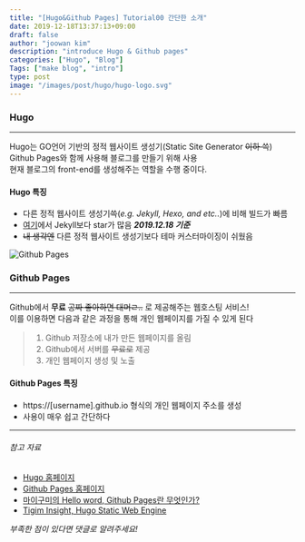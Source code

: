```yaml
---
title: "[Hugo&Github Pages] Tutorial00 간단한 소개"
date: 2019-12-18T13:37:13+09:00
draft: false
author: "joowan kim"
description: "introduce Hugo & Github pages"
categories: ["Hugo", "Blog"]
Tags: ["make blog", "intro"]
type: post
image: "/images/post/hugo/hugo-logo.svg"
---  
```


### Hugo
---
Hugo는 GO언어 기반의 정적 웹사이트 생성기(Static Site Generator ~~이하 쓱~~)   
Github Pages와 함께 사용해 블로그를 만들기 위해 사용  
현재 블로그의 front-end를 생성해주는 역할을 수행 중이다.

#### Hugo 특징
* 다른 정적 웹사이트 생성기~~쓱~~(*e.g. Jekyll, Hexo, and etc..*)에 비해 빌드가 빠름
* [여기]에서 Jekyll보다 star가 많음 __*2019.12.18 기준*__
* ~~내 생각엔~~ 다른 정적 웹사이트 생성기보다 테마 커스터마이징이 쉬웠음

![Github Pages](/images/post/hugo/github-pages.png)
### Github Pages
---
Github에서 **무료** ~~공짜 좋아하면 대머ㄹ..~~ 로 제공해주는 웹호스팅 서비스!  
이를 이용하면 다음과 같은 과정을 통해 개인 웹페이지를 가질 수 있게 된다
> 1. Github 저장소에 내가 만든 웹페이지를 올림   
> 1. Github에서 서버를 ~~무료로~~ 제공
> 1. 개인 웹페이지 생성 및 노출

#### Github Pages 특징
* https://[username].github.io 형식의 개인 웹페이지 주소를 생성
* 사용이 매우 쉽고 간단하다

---
[여기]: https://www.staticgen.com/ "staticgen"
###### 참고 자료
- [Hugo 홈페이지](https://gohugo.io/)  
- [Github Pages 홈페이지](https://pages.github.com/)  
- [마이구미의 Hello word, Github Pages란 무엇인가?](https://mygumi.tistory.com/285)  
- [Tigim Insight, Hugo Static Web Engine](https://mygumi.tistory.com/285)

*부족한 점이 있다면 댓글로 알려주세요!*